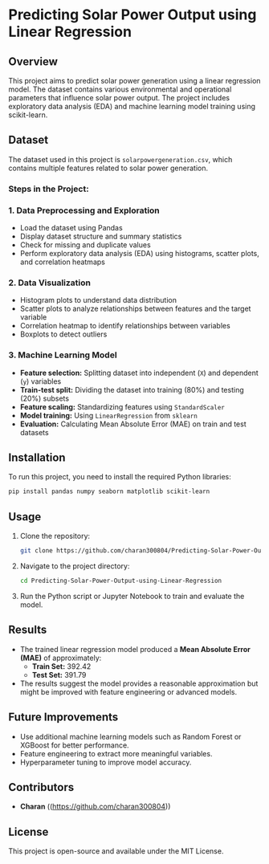 # Predicting Solar Power Output using Linear Regression

## Overview
This project aims to predict solar power generation using a linear regression model. The dataset contains various environmental and operational parameters that influence solar power output. The project includes exploratory data analysis (EDA) and machine learning model training using scikit-learn.

## Dataset
The dataset used in this project is `solarpowergeneration.csv`, which contains multiple features related to solar power generation.

### Steps in the Project:

### 1. **Data Preprocessing and Exploration**
- Load the dataset using Pandas
- Display dataset structure and summary statistics
- Check for missing and duplicate values
- Perform exploratory data analysis (EDA) using histograms, scatter plots, and correlation heatmaps

### 2. **Data Visualization**
- Histogram plots to understand data distribution
- Scatter plots to analyze relationships between features and the target variable
- Correlation heatmap to identify relationships between variables
- Boxplots to detect outliers

### 3. **Machine Learning Model**
- **Feature selection:** Splitting dataset into independent (`X`) and dependent (`y`) variables
- **Train-test split:** Dividing the dataset into training (80%) and testing (20%) subsets
- **Feature scaling:** Standardizing features using `StandardScaler`
- **Model training:** Using `LinearRegression` from `sklearn`
- **Evaluation:** Calculating Mean Absolute Error (MAE) on train and test datasets

## Installation
To run this project, you need to install the required Python libraries:
```sh
pip install pandas numpy seaborn matplotlib scikit-learn
```

## Usage
1. Clone the repository:
   ```sh
   git clone https://github.com/charan300804/Predicting-Solar-Power-Output-using-Linear-Regression.git
   ```
2. Navigate to the project directory:
   ```sh
   cd Predicting-Solar-Power-Output-using-Linear-Regression
   ```
3. Run the Python script or Jupyter Notebook to train and evaluate the model.

## Results
- The trained linear regression model produced a **Mean Absolute Error (MAE)** of approximately:
  - **Train Set:** 392.42
  - **Test Set:** 391.79
- The results suggest the model provides a reasonable approximation but might be improved with feature engineering or advanced models.

## Future Improvements
- Use additional machine learning models such as Random Forest or XGBoost for better performance.
- Feature engineering to extract more meaningful variables.
- Hyperparameter tuning to improve model accuracy.

## Contributors
- **Charan** ((https://github.com/charan300804))

## License
This project is open-source and available under the MIT License.

